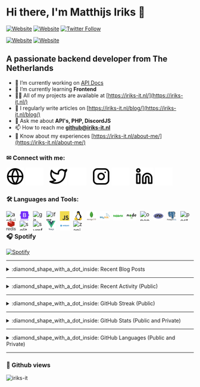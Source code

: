 # Hi there, I'm Matthijs Iriks 👋 

[![Website](https://img.shields.io/uptimerobot/status/m792835785-92bb2226bb96cb68c2cd9ca6?style=for-the-badge&label=iriks-it.nl)](https://iriks-it.nl)
[![Website](https://img.shields.io/uptimerobot/status/m792835792-1fe18bb54437095e182fdfbe?style=for-the-badge&label=api.iriks-it.nl)](https://api.iriks-it.nl)
[![Twitter Follow](https://img.shields.io/badge/follow-%40iriks_it-1DA1F2?logo=twitter&style=for-the-badge)](https://twitter.com/intent/follow?original_referer=https%3A%2F%2Fgithub.com%2Firiks-it&screen_name=iriks_it)

[![Website](https://img.shields.io/uptimerobot/ratio/m792835785-92bb2226bb96cb68c2cd9ca6?label=Uptime%20%3A%20iriks-it.nl&style=for-the-badge)](https://iriks-it.nl)
[![Website](https://img.shields.io/uptimerobot/ratio/m792835792-1fe18bb54437095e182fdfbe?label=Uptime%20%3A%20api.iriks-it.nl&style=for-the-badge)](https://api.iriks-it.nl)


## A passionate backend developer from The Netherlands

- 🔭 I’m currently working on [API Docs](https://github.com/IriksIT/API-Docs)
- 🌱 I’m currently learning **Frontend**
- 👨‍💻 All of my projects are available at [https://iriks-it.nl/](https://iriks-it.nl/)
- 📝 I regularly write articles on [https://iriks-it.nl/blog/](https://iriks-it.nl/blog/)
- 💬 Ask me about **API's, PHP, DiscordJS**
- 📫 How to reach me **github@iriks-it.nl**
- 📄 Know about my experiences [https://iriks-it.nl/about-me/](https://iriks-it.nl/about-me/)

### ✉ Connect with me:

[![website](./img/globe-light.svg)](https://iriks-it.nl/#gh-light-mode-only)
[![website](./img/globe-dark.svg)](https://iriks-it.nl/#gh-dark-mode-only)
&nbsp;&nbsp;
[![website](./img/twitter-light.svg)](https://twitter.com/iriks_it#gh-light-mode-only)
[![website](./img/twitter-dark.svg)](https://twitter.com/iriks_it#gh-dark-mode-only)
&nbsp;&nbsp;
[![website](./img/instagram-light.svg)](https://instagram.com/iriks_it#gh-light-mode-only)
[![website](./img/instagram-dark.svg)](https://instagram.com/iriks_it#gh-dark-mode-only)
&nbsp;&nbsp;
[![website](./img/linkedin-light.svg)](https://linkedin.com/in/matthijsiriks#gh-light-mode-only)
[![website](./img/linkedin-dark.svg)](https://linkedin.com/in/matthijsiriks#gh-dark-mode-only)

### 🛠 Languages and Tools:

<img align="left" src="https://cdn.worldvectorlogo.com/logos/arduino-1.svg" alt="arduino" width="26" height="26" style="padding-right:10px;"/>
<img align="left" src="https://raw.githubusercontent.com/devicons/devicon/master/icons/bootstrap/bootstrap-plain-wordmark.svg" alt="bootstrap" width="26" height="26" style="padding-right:10px;"/>
<img align="left" src="https://www.vectorlogo.zone/logos/git-scm/git-scm-icon.svg" alt="git" width="26" height="26" style="padding-right:10px;"/>
<img align="left" src="https://www.vectorlogo.zone/logos/ifttt/ifttt-ar21.svg" alt="ifttt" width="26" height="26" style="padding-right:10px;"/>
<img align="left" src="https://raw.githubusercontent.com/devicons/devicon/master/icons/javascript/javascript-original.svg" alt="javascript" width="26" height="26" style="padding-right:10px;"/>
<img align="left" src="https://raw.githubusercontent.com/devicons/devicon/master/icons/linux/linux-original.svg" alt="linux" width="26" height="26" style="padding-right:10px;"/>
<img align="left" src="https://raw.githubusercontent.com/devicons/devicon/master/icons/mongodb/mongodb-original-wordmark.svg" alt="mongodb" width="26" height="26" style="padding-right:10px;"/>
<img align="left" src="https://raw.githubusercontent.com/devicons/devicon/master/icons/mysql/mysql-original-wordmark.svg" alt="mysql" width="26" height="26" style="padding-right:10px;"/>
<img align="left" src="https://raw.githubusercontent.com/devicons/devicon/master/icons/nginx/nginx-original.svg" alt="nginx" width="26" height="26" style="padding-right:10px;"/>
<img align="left" src="https://raw.githubusercontent.com/devicons/devicon/master/icons/nodejs/nodejs-original-wordmark.svg" alt="nodejs" width="26" height="26" style="padding-right:10px;"/>
<img align="left" src="https://openresty.org/images/logo.png" alt="openresty" width="26" height="26" style="padding-right:10px;"/>
<img align="left" src="https://raw.githubusercontent.com/devicons/devicon/master/icons/php/php-original.svg" alt="php" width="26" height="26" style="padding-right:10px;"/>
<img align="left" src="https://raw.githubusercontent.com/devicons/devicon/master/icons/postgresql/postgresql-original-wordmark.svg" alt="postgresql" width="26" height="26" style="padding-right:10px;"/>
<img align="left" src="https://www.vectorlogo.zone/logos/getpostman/getpostman-icon.svg" alt="postman" width="26" height="26" style="padding-right:10px;"/>
<img align="left" src="https://raw.githubusercontent.com/devicons/devicon/master/icons/redis/redis-original-wordmark.svg" alt="redis" width="26" height="26" style="padding-right:10px;"/>
<img align="left" src="https://www.vectorlogo.zone/logos/sqlite/sqlite-icon.svg" alt="sqlite" width="26" height="26" style="padding-right:10px;"/>
<img align="left" src="https://symfony.com/logos/symfony_black_03.svg" alt="symfony" width="26" height="26" style="padding-right:10px;"/>
<img align="left" src="https://raw.githubusercontent.com/devicons/devicon/master/icons/vuejs/vuejs-original-wordmark.svg" alt="vuejs" width="26" height="26" style="padding-right:10px;"/>
<img align="left" src="https://raw.githubusercontent.com/devicons/devicon/d00d0969292a6569d45b06d3f350f463a0107b0d/icons/webpack/webpack-original-wordmark.svg" alt="webpack" width="26" height="26" style="padding-right:10px;"/>
<img align="left" src="https://www.vectorlogo.zone/logos/zapier/zapier-icon.svg" alt="zapier" width="26" height="26" style="padding-right:10px;"/>

<br />
<br />

### 🎧 Spotify

[![Spotify](https://now-playing-iriksit.vercel.app/api/spotify)](https://open.spotify.com/user/1149065989)

---

<details>
  <summary> :diamond_shape_with_a_dot_inside: Recent Blog Posts </summary>
  
<!-- BLOG-POST-LIST:START -->
- [New year, New me?](https://iriks-it.nl/information/new-year-new-me/)
- [Spotify in your GitHub profile?](https://iriks-it.nl/tutorial/spotify-in-your-github-profile/)
- [Introduction](https://iriks-it.nl/information/introduction/)
<!-- BLOG-POST-LIST:END -->
  ➡️ [more blog posts...](https://iriks-it.nl/)
</details>

---

<details>
  <summary> :diamond_shape_with_a_dot_inside: Recent Activity (Public)</summary>
  
<!--START_SECTION:activity-->
1. 🚀 Published release [1.3.6](https://github.com/experius/Magento-2-Module-PageNotFound/releases/tag/1.3.6) in [experius/Magento-2-Module-PageNotFound](https://github.com/experius/Magento-2-Module-PageNotFound)
2. 🎉 Merged PR [#33](https://github.com/experius/Magento-2-Module-PageNotFound/pull/33) in [experius/Magento-2-Module-PageNotFound](https://github.com/experius/Magento-2-Module-PageNotFound)
<!--END_SECTION:activity-->
  
</details>

---

<details>
  <summary> :diamond_shape_with_a_dot_inside: GitHub Streak (Public)</summary>
  <img src="https://github-readme-streak-stats.herokuapp.com/?user=iriks-it&theme=dark&hide_border=true&mode=weekly" alt="iriks-it" />
</details>

---

<details>
  <summary> :diamond_shape_with_a_dot_inside: GitHub Stats (Public and Private)</summary>
  <img src="https://raw.githubusercontent.com/iriks-it/github-stats/master/generated/overview.svg#gh-dark-mode-only"/>
</details>

---

<details>
  <summary> :diamond_shape_with_a_dot_inside: GitHub Languages (Public and Private)</summary>
  <img src="https://raw.githubusercontent.com/iriks-it/github-stats/master/generated/languages.svg#gh-dark-mode-only"/>
</details>

---

### :diamond_shape_with_a_dot_inside: Github views

<img src="https://komarev.com/ghpvc/?username=iriks-it&label=Profile%20views&color=ff80ff&style=flat" alt="iriks-it" />

[website]: https://iriks-it.nl
